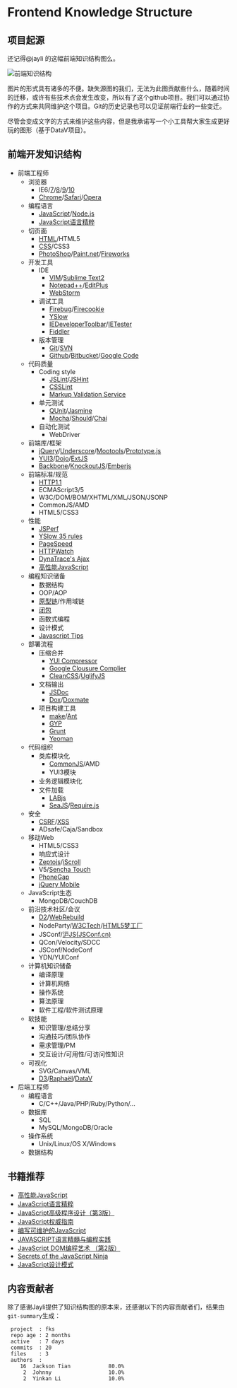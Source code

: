 Frontend Knowledge Structure
========
## 项目起源
还记得@jayli 的这幅前端知识结构图么。

![前端知识结构](https://raw.github.com/JacksonTian/fks/master/figures/fks.jpg)

图片的形式具有诸多的不便。缺失源图的我们，无法为此图贡献些什么，随着时间的迁移，或许有些技术点会发生改变，所以有了这个github项目。我们可以通过协作的方式来共同维护这个项目。Git的历史记录也可以见证前端行业的一些变迁。

尽管会变成文字的方式来维护这些内容，但是我承诺写一个小工具帮大家生成更好玩的图形（基于DataV项目）。

## 前端开发知识结构
- 前端工程师
    - 浏览器
        - IE6/[7](http://www.microsoft.com/zh-cn/download/details.aspx?id=2)/[8](http://windows.microsoft.com/zh-CN/internet-explorer/downloads/ie-8)/[9](http://windows.microsoft.com/zh-CN/internet-explorer/downloads/ie-9/worldwide-languages)/[10](http://windows.microsoft.com/zh-cn/windows-8/internet-explorer)
        - [Chrome](http://www.google.com/chrome)/[Safari](http://www.apple.com/safari/)/[Opera](http://www.opera.com/)
    - 编程语言
        - [JavaScript](https://developer.mozilla.org/en-US/docs/JavaScript)/[Node.js](http://nodejs.org/)
        - [JavaScript语言精粹](http://book.douban.com/subject/3590768/)
    - 切页面
        - [HTML](http://www.w3.org/html/)/HTML5
        - [CSS](http://www.w3.org/Style/CSS/)/CSS3
        - [PhotoShop](http://www.photoshop.com/products/photoshop)/[Paint.net](http://www.getpaint.net/)/[Fireworks](http://www.adobe.com/cn/products/fireworks.html)
    - 开发工具
        - IDE
            - [VIM](http://www.vim.org/)/[Sublime Text2](http://www.sublimetext.com/)
            - [Notepad++](http://notepad-plus-plus.org/)/[EditPlus](http://www.editplus.com/)
            - [WebStorm](http://www.jetbrains.com/webstorm/)
        - 调试工具
            - [Firebug](http://getfirebug.com/)/[Firecookie](https://addons.mozilla.org/en-US/firefox/addon/firecookie/)
            - [YSlow](http://developer.yahoo.com/yslow/)
            - [IEDeveloperToolbar](http://www.microsoft.com/en-us/download/details.aspx?id=18359)/[IETester](http://www.my-debugbar.com/wiki/IETester/HomePage)
            - [Fiddler](http://www.fiddler2.com/fiddler2/)
        - 版本管理
            - [Git](git-scm.com/)/[SVN](http://subversion.apache.org/)
            - [Github](https://github.com/)/[Bitbucket](https://bitbucket.org/)/[Google Code](http://code.google.com/hosting/)
    - 代码质量
        - Coding style
            - [JSLint](http://www.jslint.com/)/[JSHint](http://www.jshint.com/)
            - [CSSLint](http://csslint.net/)
            - [Markup Validation Service](http://validator.w3.org/)
        - 单元测试
            - [QUnit](http://qunitjs.com/)/[Jasmine](http://pivotal.github.com/jasmine/)
            - [Mocha](http://visionmedia.github.com/mocha/)/[Should](https://github.com/visionmedia/should.js/)/[Chai](http://chaijs.com/)
        - 自动化测试
            - WebDriver
    - 前端库/框架
        - [jQuery](http://jquery.com/)/[Underscore](http://underscorejs.org/)/[Mootools](http://mootools.net/)/[Prototype.js](http://www.prototypejs.org/)
        - [YUI3](http://yuilibrary.com/projects/yui3/)/[Dojo](http://dojotoolkit.org/)/[ExtJS](http://www.sencha.com/products/extjs)
        - [Backbone](http://backbonejs.org/)/[KnockoutJS](http://knockoutjs.com/)/[Emberjs](http://emberjs.com/)
    - 前端标准/规范
        - [HTTP1.1](http://www.w3.org/Protocols/rfc2616/rfc2616.html)
        - ECMAScript3/5
        - W3C/DOM/BOM/XHTML/XML/JSON/JSONP
        - CommonJS/AMD
        - HTML5/CSS3
    - 性能
        - [JSPerf](http://jsperf.com/)
        - [YSlow 35 rules](http://developer.yahoo.com/performance/rules.html)
        - [PageSpeed](https://developers.google.com/speed/pagespeed/)
        - [HTTPWatch](http://www.httpwatch.com/)
        - [DynaTrace's Ajax](http://www.compuware.com/application-performance-management/dynatrace-ajax-download.html)
        - [高性能JavaScript](http://book.douban.com/subject/5362856/)
    - 编程知识储备
        - 数据结构
        - OOP/AOP
        - [原型链](http://net.tutsplus.com/tutorials/javascript-ajax/prototypes-in-javascript-what-you-need-to-know/)/作用域链
        - [闭包](http://www.jibbering.com/faq/notes/closures/)
        - 函数式编程
        - 设计模式
        - [Javascript Tips](http://sanshi.me/articles/JavaScript-Garden-CN/html/index.html)
    - 部署流程
        - 压缩合并
            - [YUI Compressor](http://developer.yahoo.com/yui/compressor/)
            - [Google Clousure Complier](https://developers.google.com/closure/compiler/)
            - [CleanCSS](https://github.com/GoalSmashers/clean-css)/[UglifyJS](https://github.com/mishoo/UglifyJS)
        - 文档输出
            - [JSDoc](http://code.google.com/p/jsdoc-toolkit/)
            - [Dox](https://github.com/visionmedia/dox)/[Doxmate](https://github.com/JacksonTian/doxmate)
        - 项目构建工具
            - [make](http://www.gnu.org/software/make/)/[Ant](http://ant.apache.org/)
            - [GYP](http://code.google.com/p/gyp/)
            - [Grunt](http://gruntjs.com/)
            - [Yeoman](http://yeoman.io/)
    - 代码组织
        - 类库模块化
            - [CommonJS](http://www.commonjs.org/)/AMD
            - YUI3模块
        - 业务逻辑模块化
        - 文件加载
            - [LABjs](http://labjs.com/)
            - [SeaJS](http://seajs.org/)/[Require.js](http://requirejs.org/)
    - 安全
        - [CSRF](http://en.wikipedia.org/wiki/Cross-site_request_forgery)/[XSS](http://en.wikipedia.org/wiki/Cross-site_scripting)
        - ADsafe/Caja/Sandbox
    - 移动Web
        - HTML5/CSS3
        - 响应式设计
        - [Zeptojs](http://zeptojs.com/)/[iScroll](http://cubiq.org/iscroll)
        - V5/[Sencha Touch](http://www.sencha.com/products/touch)
        - [PhoneGap](http://phonegap.com/)
        - [jQuery Mobile](http://jquerymobile.com/)
    - JavaScript生态
        - MongoDB/CouchDB
    - 前沿技术社区/会议
        - [D2](http://d2forum.org)/[WebRebuild](http://www.webrebuild.org/)
        - NodeParty/[W3CTech](http://w3ctech.com)/[HTML5梦工厂](http://www.html5dw.com)
        - JSConf/[沪JS(JSConf.cn)](http://jsconf.cn)
        - QCon/Velocity/SDCC
        - JSConf/NodeConf
        - YDN/YUIConf
    - 计算机知识储备
        - 编译原理
        - 计算机网络
        - 操作系统
        - 算法原理
        - 软件工程/软件测试原理
    - 软技能
        - 知识管理/总结分享
        - 沟通技巧/团队协作
        - 需求管理/PM
        - 交互设计/可用性/可访问性知识
    - 可视化
        - SVG/Canvas/VML
        - [D3](http://d3js.org/)/[Raphaël](http://raphaeljs.com/)/[DataV](http://datavlab.org/datavjs/)
- 后端工程师
    - 编程语言
        - C/C++/Java/PHP/Ruby/Python/...
    - 数据库
        - SQL
        - MySQL/MongoDB/Oracle
    - 操作系统
        - Unix/Linux/OS X/Windows
    - 数据结构

## 书籍推荐
- [高性能JavaScript](http://book.douban.com/subject/5362856/)
- [JavaScript语言精粹](http://book.douban.com/subject/3590768/)
- [JavaScript高级程序设计（第3版）](http://book.douban.com/subject/10546125/)
- [JavaScript权威指南](http://book.douban.com/subject/10549733/)
- [编写可维护的JavaScript](http://book.douban.com/subject/21792530/)
- [JAVASCRIPT语言精髓与编程实践](http://book.douban.com/subject/3012828/)
- [JavaScript DOM编程艺术 （第2版）](http://book.douban.com/subject/6038371/)
- [Secrets of the JavaScript Ninja](http://book.douban.com/subject/3176860/)
- [JavaScript设计模式](http://book.douban.com/subject/3329540/)

## 内容贡献者
除了感谢Jayli提供了知识结构图的原本来，还感谢以下的内容贡献者们，结果由`git-summary`生成：

```
 project  : fks
 repo age : 2 months
 active   : 7 days
 commits  : 20
 files    : 3
 authors  : 
    16	Jackson Tian            80.0%
     2	Johnny                  10.0%
     2	Yinkan Li               10.0%
```
